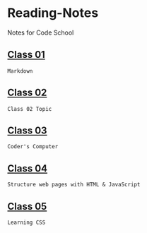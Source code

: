 # Reading-Notes

Notes for Code School

## [Class 01](Class01/notes_1.md)
```
Markdown
```

## [Class 02](Class02/notes_2.md)
```
Class 02 Topic
```

## [Class 03](Class03/notes_3.md)
```
Coder's Computer
```

## [Class 04](Class04/notes_4.md)
```
Structure web pages with HTML & JavaScript
```

## [Class 05](Class05/notes_5.md)
```
Learning CSS
```